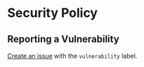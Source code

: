 # Security Policy

## Reporting a Vulnerability

[Create an issue](https://github.com/oakfinch/eslint-config/issues) with the `vulnerability` label.
